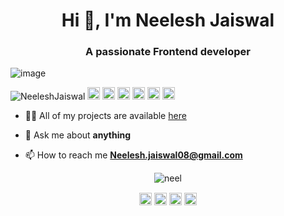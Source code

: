 
<h1 align="center">Hi 👋, I'm Neelesh Jaiswal </h1>
<h3 align="center">A passionate Frontend developer  </h3>


![image](https://github.com/wanderindev/wanderindev/blob/master/assets/about-cover.png)

<p align="left">
<img src="https://komarev.com/ghpvc/?username=NeeleshJaiswal" alt="NeeleshJaiswal" />

  <img src="https://img.icons8.com/color/48/000000/git.png" alt="git" width="20" height="20"/> 
  <img src="https://img.icons8.com/color/48/000000/react-native.png" alt="react" width="20" height="20"/> 
  <img src="https://img.icons8.com/color/48/000000/java-coffee-cup-logo.png" alt="java" width="20" height="20"/>
  <img src="https://github.com/simple-icons/simple-icons/blob/develop/icons/apacheflink.svg" alt="flinks" width="20" height="20"/> 
  <img src="https://img.icons8.com/color/48/000000/intellij-idea.png" alt="II" width="20" height="20"/> 
  <img src="https://img.icons8.com/color/48/000000/nodejs.png" alt="nodejs" width="20" height="20"/></p>

- 👨‍💻 All of my projects are available  [here](https://github.com/NeeleshJaiswal?tab=repositories)

- 💬 Ask me about **anything**

- 📫 How to reach me **Neelesh.jaiswal08@gmail.com**



<p align="center"> 
  <img src="https://github-readme-stats.vercel.app/api?username=NeeleshJaiswal&show_icons=true" alt="neel" />
 </p>

<p align="center">
<a href="https://www.linkedin.com/in/neeleshjaiswal08/" target="blank"><img align="center" src="https://cdn.jsdelivr.net/npm/simple-icons@3.0.1/icons/linkedin.svg" alt="https://www.linkedin.com/in/neeleshjaiswal08/" height="20" width="20" /></a>
  <a href="https://www.facebook.com/neelesh.jaiswal08" target="blank"><img align="center" src="https://cdn.jsdelivr.net/npm/simple-icons@3.0.1/icons/facebook.svg" alt="https://www.facebook.com/neelesh.jaiswal08" height="20" width="20" /></a>
  <a href="https://www.instagram.com/neel.j08/" target="blank"><img align="center" src="https://cdn.jsdelivr.net/npm/simple-icons@3.0.1/icons/instagram.svg" alt="https://www.instagram.com/neel.j08/" height="20" width="20" /></a>
 <a href="https://twitter.com/NeeleshJaiswal" target="blank"><img align="center" src="https://cdn.jsdelivr.net/npm/simple-icons@3.0.1/icons/twitter.svg" alt="https://twitter.com/NeeleshJaiswal" height="20" width="20" /></a>

</p>

